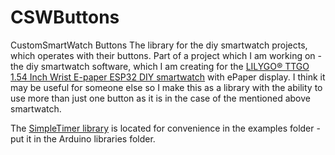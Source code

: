 # CSWButtons
CustomSmartWatch Buttons
The library for the diy smartwatch projects, which operates with their buttons.
Part of a project which I am working on - the diy smartwatch software, which I am creating for the [LILYGO® TTGO 1.54 Inch Wrist E-paper ESP32 DIY smartwatch](https://www.aliexpress.com/item/1005003095240476.html) with ePaper display.
I think it may be useful for someone else so I make this as a library with the ability to use more than just one button as it is in the case of the mentioned above smartwatch.

The [SimpleTimer library](https://github.com/jfturcot/SimpleTimer) is located for convenience in the examples folder - put it in the Arduino libraries folder.
